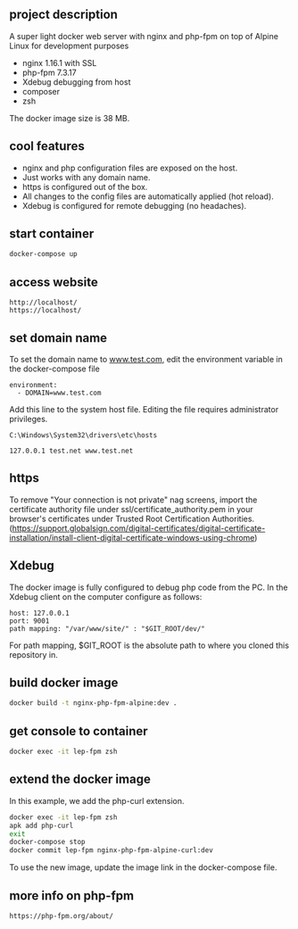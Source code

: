 ## project description

A super light docker web server with nginx and php-fpm on top of Alpine Linux for development purposes

- nginx 1.16.1 with SSL
- php-fpm 7.3.17
- Xdebug debugging from host
- composer
- zsh

The docker image size is 38 MB.

## cool features

- nginx and php configuration files are exposed on the host.
- Just works with any domain name.
- https is configured out of the box.
- All changes to the config files are automatically applied (hot reload).
- Xdebug is configured for remote debugging (no headaches).

## start container

```bash
docker-compose up
```

## access website

    http://localhost/
    https://localhost/

## set domain name

To set the domain name to www.test.com, edit the environment variable in the docker-compose file

    environment:
      - DOMAIN=www.test.com

Add this line to the system host file. Editing the file requires administrator privileges.

    C:\Windows\System32\drivers\etc\hosts

    127.0.0.1 test.net www.test.net

## https

To remove "Your connection is not private" nag screens, import the certificate authority file under ssl/certificate_authority.pem in your browser's certificates under Trusted Root Certification Authorities. (https://support.globalsign.com/digital-certificates/digital-certificate-installation/install-client-digital-certificate-windows-using-chrome)

## Xdebug

The docker image is fully configured to debug php code from the PC.
In the Xdebug client on the computer configure as follows:

    host: 127.0.0.1
    port: 9001
    path mapping: "/var/www/site/" : "$GIT_ROOT/dev/"

For path mapping, $GIT_ROOT is the absolute path to where you cloned this
repository in.

## build docker image

```bash
docker build -t nginx-php-fpm-alpine:dev .
```

## get console to container

```bash
docker exec -it lep-fpm zsh
```

## extend the docker image

In this example, we add the php-curl extension.

```bash
docker exec -it lep-fpm zsh
apk add php-curl
exit
docker-compose stop
docker commit lep-fpm nginx-php-fpm-alpine-curl:dev
```

To use the new image, update the image link in the docker-compose file.

## more info on php-fpm

    https://php-fpm.org/about/
